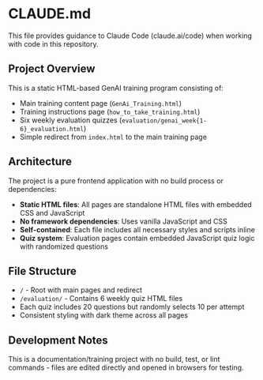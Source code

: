# CLAUDE.md

This file provides guidance to Claude Code (claude.ai/code) when working with code in this repository.

## Project Overview

This is a static HTML-based GenAI training program consisting of:
- Main training content page (`GenAi_Training.html`)
- Training instructions page (`how_to_take_training.html`) 
- Six weekly evaluation quizzes (`evaluation/genai_week{1-6}_evaluation.html`)
- Simple redirect from `index.html` to the main training page

## Architecture

The project is a pure frontend application with no build process or dependencies:
- **Static HTML files**: All pages are standalone HTML files with embedded CSS and JavaScript
- **No framework dependencies**: Uses vanilla JavaScript and CSS
- **Self-contained**: Each file includes all necessary styles and scripts inline
- **Quiz system**: Evaluation pages contain embedded JavaScript quiz logic with randomized questions

## File Structure

- `/` - Root with main pages and redirect
- `/evaluation/` - Contains 6 weekly quiz HTML files
- Each quiz includes 20 questions but randomly selects 10 per attempt
- Consistent styling with dark theme across all pages

## Development Notes

This is a documentation/training project with no build, test, or lint commands - files are edited directly and opened in browsers for testing.